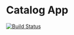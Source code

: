# Catalog App
[![Build Status](https://app.travis-ci.com/dzulfaqaraar/CatalogApp.svg?token=5FRgkzMwvnH5Tk6XdySy&branch=main)](https://app.travis-ci.com/dzulfaqaraar/CatalogApp)
